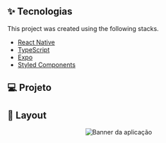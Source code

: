 ## ✨ Tecnologias

This project was created using the following stacks. 

- [React Native](https://reactnative.dev/)
- [TypeScript](https://www.typescriptlang.org/)
- [Expo](https://expo.dev/)
- [Styled Components](https://styled-components.com/)

## 💻 Projeto

 

## 🔖 Layout
<p align="center">
  <img src="" alt="Banner da aplicação"/>
</p>
